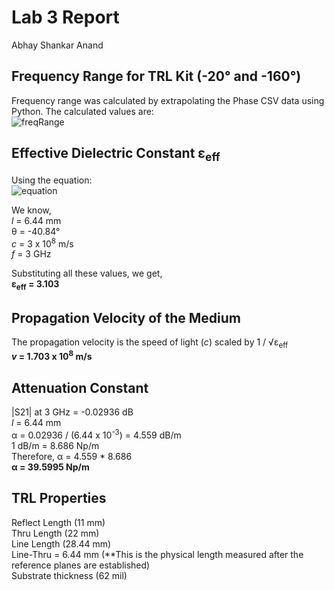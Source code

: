 # Lab 3 Report
Abhay Shankar Anand

## Frequency Range for TRL Kit (-20&#176; and -160&#176;)
Frequency range was calculated by extrapolating the Phase CSV data using Python. The calculated values are:<br>
![freqRange](https://github.com/CourseReps/ECEN452-Spring2016/blob/master/Students/abhaysanand/Lab3/results/freqRange.jpg)

## Effective Dielectric Constant &#949;<sub>eff</sub>
Using the equation:<br>
![equation](https://github.com/CourseReps/ECEN452-Spring2016/blob/master/Students/abhaysanand/Lab3/results/Equation.png)

We know, <br>
*l* = 6.44 mm <br>
&#952; = -40.84&#176; <br>
*c* = 3 x 10<sup>8</sup> m/s <br>
*f* = 3 GHz <br>

Substituting all these values, we get,<br>
**&#949;<sub>eff</sub> = 3.103**

## Propagation Velocity of the Medium
The propagation velocity is the speed of light (*c*) scaled by 1 / &#8730;&#949;<sub>eff</sub><br>
__*v* = 1.703 x 10<sup>8</sup> m/s__

## Attenuation Constant
|S21| at 3 GHz = -0.02936 dB <br>
*l* = 6.44 mm <br>
&#945; = 0.02936 / (6.44 x 10<sup>-3</sup>) = 4.559 dB/m <br>
1 dB/m = 8.686 Np/m <br>
Therefore, &#945; = 4.559 * 8.686 <br>
**&#945; = 39.5995 Np/m**

## TRL Properties
Reflect Length (11 mm) <br>
Thru Length (22 mm) <br>
Line Length (28.44  mm) <br>
Line-Thru = 6.44 mm (**This is the physical length measured after the reference planes are established) <br>
Substrate thickness (62 mil) <br>
